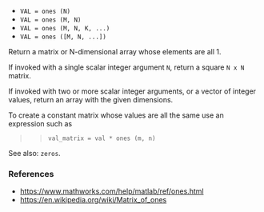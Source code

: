 * `VAL = ones (N)`
* `VAL = ones (M, N)`
* `VAL = ones (M, N, K, ...)`
* `VAL = ones ([M, N, ...])`

Return a matrix or N-dimensional array whose elements are all 1.

If invoked with a single scalar integer argument `N`, return a square
`N x N` matrix.

If invoked with two or more scalar integer arguments, or a vector
of integer values, return an array with the given dimensions.

To create a constant matrix whose values are all the same use an
expression such as

>> `val_matrix = val * ones (m, n)`

See also: `zeros`.

### References

* https://www.mathworks.com/help/matlab/ref/ones.html
* https://en.wikipedia.org/wiki/Matrix_of_ones
